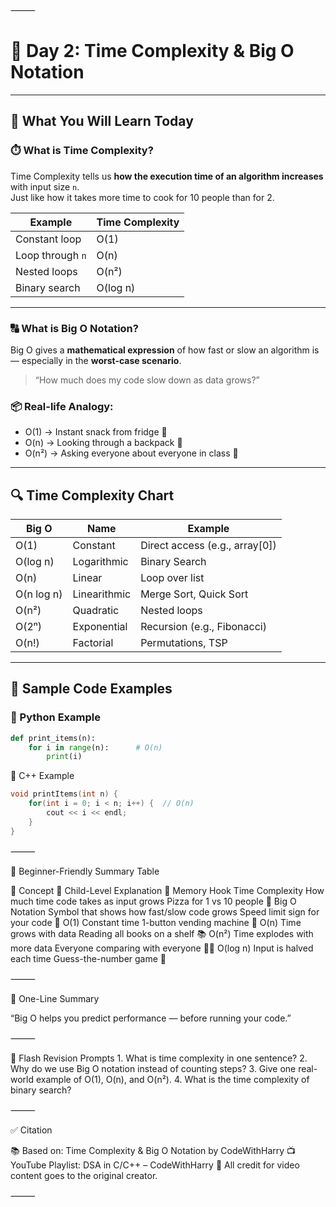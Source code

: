 ⸻

# 📘 Day 2: Time Complexity & Big O Notation

---

## 📌 What You Will Learn Today

### ⏱️ What is Time Complexity?

Time Complexity tells us **how the execution time of an algorithm increases** with input size `n`.  
Just like how it takes more time to cook for 10 people than for 2.

| Example             | Time Complexity |
|---------------------|-----------------|
| Constant loop       | O(1)            |
| Loop through `n`    | O(n)            |
| Nested loops        | O(n²)           |
| Binary search       | O(log n)        |

---

### 🔠 What is Big O Notation?

Big O gives a **mathematical expression** of how fast or slow an algorithm is — especially in the **worst-case scenario**.

> “How much does my code slow down as data grows?”

### 📦 Real-life Analogy:

- O(1) → Instant snack from fridge 🍫  
- O(n) → Looking through a backpack 🎒  
- O(n²) → Asking everyone about everyone in class 👥

---

## 🔍 Time Complexity Chart

| Big O      | Name         | Example                       |
|------------|--------------|-------------------------------|
| O(1)       | Constant      | Direct access (e.g., array[0]) |
| O(log n)   | Logarithmic   | Binary Search                 |
| O(n)       | Linear        | Loop over list                |
| O(n log n) | Linearithmic  | Merge Sort, Quick Sort        |
| O(n²)      | Quadratic     | Nested loops                  |
| O(2ⁿ)      | Exponential   | Recursion (e.g., Fibonacci)   |
| O(n!)      | Factorial     | Permutations, TSP             |

---

## 🧪 Sample Code Examples

### 🐍 Python Example

```python
def print_items(n):
    for i in range(n):      # O(n)
        print(i)
```
🔎 C++ Example

```cpp
void printItems(int n) {
    for(int i = 0; i < n; i++) {  // O(n)
        cout << i << endl;
    }
}
```

⸻

🧒 Beginner-Friendly Summary Table

📌 Concept	👶 Child-Level Explanation	🧠 Memory Hook
Time Complexity	How much time code takes as input grows	Pizza for 1 vs 10 people 🍕
Big O Notation	Symbol that shows how fast/slow code grows	Speed limit sign for your code 🚦
O(1)	Constant time	1-button vending machine 🥤
O(n)	Time grows with data	Reading all books on a shelf 📚
O(n²)	Time explodes with more data	Everyone comparing with everyone 👬👭
O(log n)	Input is halved each time	Guess-the-number game 🎯


⸻

💬 One-Line Summary

“Big O helps you predict performance — before running your code.”

⸻

🔁 Flash Revision Prompts
	1.	What is time complexity in one sentence?
	2.	Why do we use Big O notation instead of counting steps?
	3.	Give one real-world example of O(1), O(n), and O(n²).
	4.	What is the time complexity of binary search?

⸻

✅ Citation

📚 Based on: Time Complexity & Big O Notation by CodeWithHarry
📺 YouTube Playlist: DSA in C/C++ – CodeWithHarry
🧠 All credit for video content goes to the original creator.

⸻
